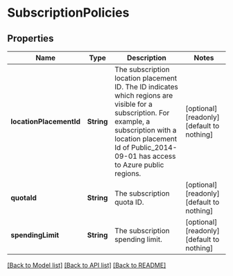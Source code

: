 # SubscriptionPolicies


## Properties
Name | Type | Description | Notes
------------ | ------------- | ------------- | -------------
**locationPlacementId** | **String** | The subscription location placement ID. The ID indicates which regions are visible for a subscription. For example, a subscription with a location placement Id of Public_2014-09-01 has access to Azure public regions. | [optional] [readonly] [default to nothing]
**quotaId** | **String** | The subscription quota ID. | [optional] [readonly] [default to nothing]
**spendingLimit** | **String** | The subscription spending limit. | [optional] [readonly] [default to nothing]


[[Back to Model list]](../README.md#models) [[Back to API list]](../README.md#api-endpoints) [[Back to README]](../README.md)


